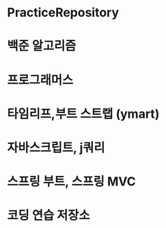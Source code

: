 # PracticeRepository
# 백준 알고리즘
# 프로그래머스
# 타임리프,부트 스트랩 (ymart)
# 자바스크립트, j쿼리
# 스프링 부트, 스프링 MVC
# 코딩 연습 저장소